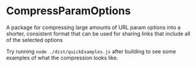 # CompressParamOptions
A package for compressing large amounts of URL param options into a shorter, consistent format that can be used for sharing links that include all of the selected options

Try running `node ./dist/quickExamples.js` after building to see some examples of what the compression looks like.